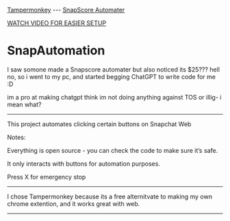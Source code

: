 [Tampermonkey](https://chromewebstore.google.com/detail/tampermonkey/dhdgffkkebhmkfjojejmpbldmpobfkfo) --- [SnapScore Automater](https://greasyfork.org/en/scripts/550901-snapscore-automater)

[WATCH VIDEO FOR EASIER SETUP](https://www.youtube.com/watch?v=Hyy77tNbA_g)

# SnapAutomation
I saw somone made a Snapscore automater but also noticed its $25??? 
hell no, so i went to my pc, 
and started begging ChatGPT to write code for me :D

im a pro at making chatgpt think im not doing anything against TOS or illig- i mean what?

---------

This project automates clicking certain buttons on Snapchat Web

Notes:

Everything is open source - you can check the code to make sure it’s safe.

It only interacts with buttons for automation purposes.

Press X for emergency stop

-------

I chose Tampermonkey because its a free alternitvate to making my own chrome extention, and it works great with web.

--------
